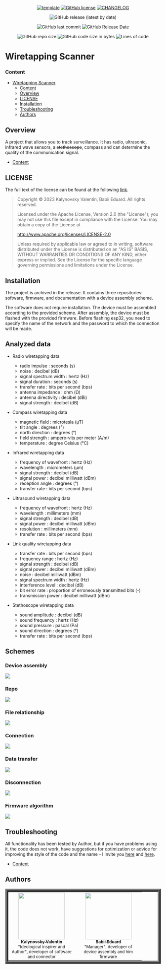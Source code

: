 <div align="center">

[![template](https://img.shields.io/badge/Repository-template-darkred?style=for-the-badge)](https://github.com/Nakama3942/template_rep)
[![GitHub license](https://img.shields.io/github/license/Nakama3942/WiretappingScanner?color=gold&style=for-the-badge)](https://github.com/Nakama3942/WiretappingScanner/blob/master/LICENSE)
[![CHANGELOG](https://img.shields.io/badge/here-CHANGELOG-yellow?style=for-the-badge)](https://github.com/Nakama3942/WiretappingScanner/blob/master/CHANGELOG.md)

![GitHub release (latest by date)](https://img.shields.io/github/v/release/Nakama3942/WiretappingScanner?label=latest%20release&logo=github&style=for-the-badge)

![GitHub last commit](https://img.shields.io/github/last-commit/Nakama3942/WiretappingScanner?style=for-the-badge)
![GitHub Release Date](https://img.shields.io/github/release-date/Nakama3942/WiretappingScanner?style=for-the-badge)

![GitHub repo size](https://img.shields.io/github/repo-size/Nakama3942/WiretappingScanner?color=darkgreen&style=for-the-badge)
![GitHub code size in bytes](https://img.shields.io/github/languages/code-size/Nakama3942/WiretappingScanner?color=darkgreen&style=for-the-badge)
![Lines of code](https://img.shields.io/tokei/lines/github/Nakama3942/WiretappingScanner?style=for-the-badge)

</div>

# Wiretapping Scanner
### Content
- [Wiretapping Scanner](#wiretapping-scanner)
	- [Content](#content)
	- [Overview](#overview)
	- [LICENSE](#license)
	- [Installation](#installation)
	- [Troubleshooting](#troubleshooting)
	- [Authors](#authors)

## Overview
A project that allows you to track surveillance. It has radio, ultrasonic, infrared wave sensors, a ~~stethoscope~~, compass and can determine the quality of the communication signal.

- [Content](#content)

## LICENSE

The full text of the license can be found at the following [link](https://github.com/Nakama3942/WiretappingScanner/blob/master/LICENSE).

> Copyright © 2023 Kalynovsky Valentin, Babii Eduard. All rights reserved.
>
> Licensed under the Apache License, Version 2.0 (the "License");
> you may not use this file except in compliance with the License.
> You may obtain a copy of the License at
>
> http://www.apache.org/licenses/LICENSE-2.0
>
> Unless required by applicable law or agreed to in writing, software
> distributed under the License is distributed on an "AS IS" BASIS,
> WITHOUT WARRANTIES OR CONDITIONS OF ANY KIND, either express or implied.
> See the License for the specific language governing permissions and
> limitations under the License.

## Installation
The project is archived in the release. It contains three repositories: software, firmware, and documentation with a device assembly scheme.

The software does not require installation. The device must be assembled according to the provided scheme. After assembly, the device must be flashed with the provided firmware. Before flashing esp32, you need to specify the name of the network and the password to which the connection will be made.

## Analyzed data
- Radio wiretapping data
	- radio impulse : seconds (s)
	- noise : decibel (dB)
	- signal spectrum width : hertz (Hz)
	- signal duration : seconds (s)
	- transfer rate : bits per second (bps)
	- antenna impedance : ohm (Ω)
	- antenna directivity : decibel (dBi)
	- signal strength : decibel (dB)

- Compass wiretapping data
	- magnetic field : microtesla (μT)
	- tilt angle : degrees (°)
	- north direction : degrees (°)
	- field strength : ampere-vits per meter (A/m)
	- temperature : degree Celsius (°C)

- Infrared wiretapping data
	- frequency of wavefront : hertz (Hz)
	- wavelength : micrometers (μm)
	- signal strength : decibel (dB)
	- signal power : decibel milliwatt (dBm)
	- reception angle : degrees (°)
	- transfer rate : bits per second (bps)

- Ultrasound wiretapping data
	- frequency of wavefront : hertz (Hz)
	- wavelength : millimeters (mm)
	- signal strength : decibel (dB)
	- signal power : decibel milliwatt (dBm)
	- resolution : millimeters (mm)
	- transfer rate : bits per second (bps)

- Link quality wiretapping data
	- transfer rate : bits per second (bps)
	- frequency range : hertz (Hz)
	- signal strength : decibel (dB)
	- signal power : decibel milliwatt (dBm)
	- noise : decibel milliwatt (dBm)
	- signal spectrum width : hertz (Hz)
	- interference level : decibel (dB)
	- bit error rate : proportion of erroneously transmitted bits (-)
	- transmission power : decibel milliwatt (dBm)

- Stethoscope wiretapping data
	- sound amplitude : decibel (dB)
	- sound frequency : hertz (Hz)
	- sound pressure : pascal (Pa)
	- sound direction : degrees (°)
	- transfer rate : bits per second (bps)


## Schemes
### Device assembly
<img src="docs/Wiretapping Scanner Schematic.svg">

### Repo
<img src="docs/Wiretapping Scanner-Wiretapping Scanner Repository.drawio.svg">

### File relationship
<img src="docs/Wiretapping Scanner-Software file tree.drawio.svg">

### Connection
<img src="docs/Wiretapping Scanner-Connection establishment algorithm.drawio.svg">

### Data transfer
<img src="docs/Wiretapping Scanner-Data establishment algorithm.drawio.svg">

### Disconnection
<img src="docs/Wiretapping Scanner-Disconnection establishment algorithm.drawio.svg">

### Firmware algorithm
<img src="docs/Wiretapping Scanner-Firmware algorithm.drawio.svg">

## Troubleshooting
All functionality has been tested by Author, but if you have problems using it, the code does not work, have suggestions for optimization or advice for improving the style of the code and the name - I invite you [here](https://github.com/Nakama3942/WiretappingScanner/blob/master/CONTRIBUTING.md) and [here](https://github.com/Nakama3942/WiretappingScanner/blob/master/CODE_OF_CONDUCT.md).

- [Content](#content)

## Authors

<table align="center" style="border-width: 10; border-style: ridge">
	<tr>
		<td align="center" width="200"><a href="https://github.com/Nakama3942"><img src="https://avatars.githubusercontent.com/u/73797846?s=400&u=a9b7688ac521d739825d7003a5bd599aab74cb76&v=4" width="150px;" alt=""/><br /><sub><b>Kalynovsky Valentin</b></sub></a><sub><br />"Ideological inspirer and Author", developer of software and connector</sub></td>
		<td align="center" width="200"><a href="https://github.com/Eduard-stack245"><img src="https://avatars.githubusercontent.com/u/75859740?v=4" width="150px;" alt=""/><br /><sub><b>Babii Eduard</b></sub></a><sub><br />"Manager", developer of device assembly and him firmware</sub></td>
	    <!--<td></td>-->
	</tr>
<!--
	<tr>
		<td></td>
		<td></td>
	</tr>
-->
</table>
